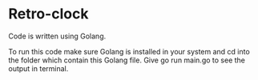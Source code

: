 # Retro-clock

Code is written using Golang. 

To run this code make sure Golang is installed in your system and cd into the folder which contain this Golang file. Give go run main.go to see the output in terminal. 
